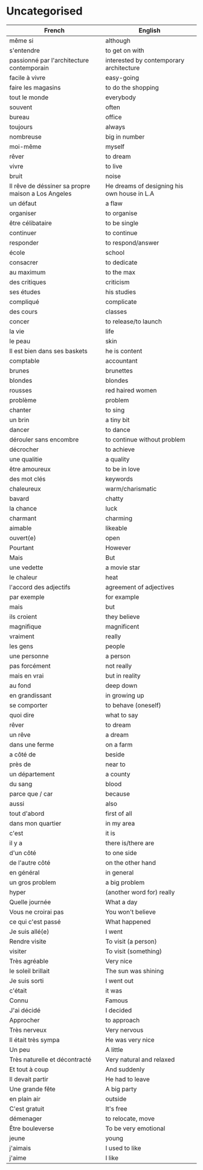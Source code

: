 # Uncategorised

| French                                             | English                                     |
|----------------------------------------------------|---------------------------------------------|
| même si                                            | although                                    |
| s'entendre                                         | to get on with                              |
| passionné par l'architecture contemporain          | interested by contemporary architecture     |
| facile à vivre                                     | easy-going                                  |
| faire les magasins                                 | to do the shopping                          |
| tout le monde                                      | everybody                                   |
| souvent                                            | often                                       |
| bureau                                             | office                                      |
| toujours                                           | always                                      |
| nombreuse                                          | big in number                               |
| moi-même                                           | myself                                      |
| rêver                                              | to dream                                    |
| vivre                                              | to live                                     |
| bruit                                              | noise                                       |
| Il rêve de déssiner sa propre maison a Los Angeles | He dreams of designing his own house in L.A |
| un défaut                                          | a flaw                                      |
| organiser                                          | to organise                                 |
| être célibataire                                   | to be single                                |
| continuer                                          | to continue                                 |
| responder                                          | to respond/answer                           |
| école                                              | school                                      |
| consacrer                                          | to dedicate                                 |
| au maximum                                         | to the max                                  |
| des critiques                                      | criticism                                   |
| ses études                                         | his studies                                 |
| compliqué                                          | complicate                                  |
| des cours                                          | classes                                     |
| concer                                             | to release/to launch                        |
| la vie                                             | life                                        |
| le peau                                            | skin                                        |
| Il est bien dans ses baskets                       | he is content                               |
| comptable                                          | accountant                                  |
| brunes                                             | brunettes                                   |
| blondes                                            | blondes                                     |
| rousses                                            | red haired women                            |
| problème                                           | problem                                     |
| chanter                                            | to sing                                     |
| un brin                                            | a tiny bit                                  |
| dancer                                             | to dance                                    |
| dérouler sans encombre                             | to continue without problem                 |
| décrocher                                          | to achieve                                  |
| une qualitie                                       | a quality                                   |
| être amoureux                                      | to be in love                               |
| des mot clés                                       | keywords                                    |
| chaleureux                                         | warm/charismatic                            |
| bavard                                             | chatty                                      |
| la chance                                          | luck                                        |
| charmant                                           | charming                                    |
| aimable                                            | likeable                                    |
| ouvert(e)                                          | open                                        |
| Pourtant                                           | However                                     |
| Mais                                               | But                                         |
| une vedette                                        | a movie star                                |
| le chaleur                                         | heat                                        |
| l'accord des adjectifs                             | agreement of adjectives                     |
| par exemple                                        | for example                                 |
| mais                                               | but                                         |
| ils croient                                        | they believe                                |
| magnifique                                         | magnificent                                 |
| vraiment                                           | really                                      |
| les gens                                           | people                                      |
| une personne                                       | a person                                    |
| pas forcément                                      | not really                                  |
| mais en vrai                                       | but in reality                              |
| au fond                                            | deep down                                   |
| en grandissant                                     | in growing up                               |
| se comporter                                       | to behave (oneself)                         |
| quoi dire                                          | what to say                                 |
| rêver                                              | to dream                                    |
| un rêve                                            | a dream                                     |
| dans une ferme                                     | on a farm                                   |
| a côté de                                          | beside                                      |
| près de                                            | near to                                     |
| un département                                     | a county                                    |
| du sang                                            | blood                                       |
| parce que / car                                    | because                                     |
| aussi                                              | also                                        |
| tout d'abord                                       | first of all                                |
| dans mon quartier                                  | in my area                                  |
| c'est                                              | it is                                       |
| il y a                                             | there is/there are                          |
| d'un côté                                          | to one side                                 |
| de l'autre côté                                    | on the other hand                           |
| en général                                         | in general                                  |
| un gros problem                                    | a big problem                               |
| hyper | (another word for) really | <!--Add this and below to anki decks--->
| Quelle journée | What a day |
| Vous ne croirai pas | You won't believe |
| ce qui c'est passé | What happened |
| Je suis allé(e) | I went |
| Rendre visite | To visit (a person) |
| visiter | To visit (something) |
| Très agréable | Very nice |
| le soleil brillait | The sun was shining |
| Je suis sorti | I went out |
| c'était | it was |
| Connu | Famous |
| J'ai décidé | I decided |
| Approcher | to approach |
| Très nerveux | Very nervous |
| Il était très sympa | He was very nice |
| Un peu | A little |
| Très naturelle et décontracté | Very natural and relaxed |
| Et tout à coup | And suddenly |
| Il devait partir | He had to leave |
| Une grande fête | A big party |
| en plain air | outside |
| C'est gratuit | It's free |
| démenager | to relocate, move |
| Être bouleverse | To be very emotional |
| jeune | young |
| j'aimais | I used to like |
| j'aime | I like |
